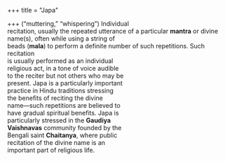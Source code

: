 +++
title = "Japa"

+++
(“muttering,” “whispering”) Individual  
recitation, usually the repeated utterance of a particular **mantra** or divine  
name(s), often while using a string of  
beads (**mala**) to perform a definite number of such repetitions. Such recitation  
is usually performed as an individual  
religious act, in a tone of voice audible  
to the reciter but not others who may be  
present. Japa is a particularly important  
practice in Hindu traditions stressing  
the benefits of reciting the divine  
name—such repetitions are believed to  
have gradual spiritual benefits. Japa is  
particularly stressed in the **Gaudiya**  
**Vaishnavas** community founded by the  
Bengali saint **Chaitanya**, where public  
recitation of the divine name is an  
important part of religious life.